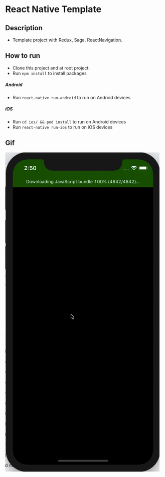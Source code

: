 # React Native Template

## Description
* Template project with Redux, Saga, ReactNavigation.

## How to run
* Clone this project and at root project:
* Run `npm install` to install packages
##### Android
* Run `react-native run-android` to run on Android devices
##### iOS
* Run `cd ios/ && pod install` to run on Android devices
* Run `react-native run-ios` to run on iOS devices

## Gif
![default](gif/demo.gif)
